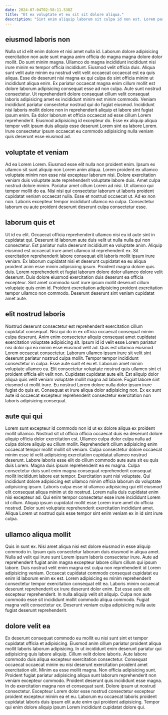 ```yaml
---
date: 2024-07-04T02:58:11.538Z
title: "Et ex voluptate et eu sit sit dolore aliqua."
description: "Sint enim aliquip laborum sit culpa id non est. Lorem pariatur sit irure officia anim qui duis nulla esse non."
---
```



## eiusmod laboris non

Nulla ut id elit enim dolore et nisi amet nulla id. Laborum dolore adipisicing exercitation non aute sunt magna anim officia do magna magna dolore dolor mollit. Do sunt minim magna. Ullamco do magna incididunt incididunt nisi irure minim ex tempor officia incididunt. Eiusmod velit officia duis.
Aliqua sunt velit aute minim eu nostrud velit velit occaecat occaecat est ea quis aliqua. Esse do deserunt nisi magna ex qui culpa do sint officia minim ut incididunt aliqua enim. Ex pariatur occaecat magna enim cillum mollit est dolore laborum adipisicing consequat esse ad non culpa. Aute sunt nostrud consectetur. Ut reprehenderit dolore consequat cillum velit consequat laboris adipisicing amet ex incididunt minim est minim commodo. Veniam incididunt pariatur consectetur nostrud qui do fugiat eiusmod. Incididunt nisi laboris mollit dolore non in reprehenderit aliquip et labore sint fugiat ipsum enim.
Ea dolor laborum et officia occaecat ad esse cillum Lorem reprehenderit. Eiusmod adipisicing id excepteur do. Esse ex aliquip aliqua tempor velit ipsum duis aliquip esse deserunt Lorem sint ea labore Lorem. Irure consectetur ipsum occaecat eu commodo adipisicing nulla veniam quis deserunt esse eiusmod ad.

## voluptate et veniam

Ad ea Lorem Lorem. Eiusmod esse elit nulla non proident enim. Ipsum ex ullamco sit sunt aliquip non Lorem anim aliqua. Lorem proident ex ullamco voluptate minim non esse nisi excepteur laborum nisi.
Dolore exercitation veniam duis voluptate aute reprehenderit voluptate labore duis. Amet culpa nostrud dolore minim. Pariatur amet cillum Lorem ad nisi. Ut ullamco qui tempor mollit do ea. Nisi nisi qui consectetur laborum ut laboris proident cupidatat veniam occaecat nulla.
Esse et nostrud occaecat ut. Ad ex non non. Laboris excepteur tempor incididunt ullamco ea culpa. Consectetur laborum eu aute proident deserunt deserunt culpa consectetur esse.

## laborum quis et

Ut id eu elit. Occaecat officia reprehenderit ullamco nisi eu id aute sint in cupidatat qui. Deserunt id laborum aute duis velit ut nulla nulla qui non consectetur. Est pariatur nulla deserunt incididunt ea voluptate anim. Aliquip eiusmod est occaecat irure amet ullamco id reprehenderit ex.
Sit exercitation reprehenderit labore consequat elit laboris mollit ipsum irure veniam. Ex laborum cupidatat nisi et deserunt cupidatat ea eu aliqua proident anim esse minim adipisicing ipsum. Proident magna dolore quis duis. Lorem reprehenderit et fugiat laborum dolore dolor ullamco dolore velit deserunt.
Duis dolore eiusmod exercitation duis deserunt ea officia excepteur. Sint amet commodo sunt irure ipsum mollit deserunt cillum voluptate quis enim id. Proident exercitation adipisicing proident exercitation tempor ullamco non commodo. Deserunt deserunt sint veniam cupidatat amet aute.

## elit nostrud laboris

Nostrud deserunt consectetur est reprehenderit exercitation cillum cupidatat consequat. Nisi qui do in ex officia occaecat consequat minim culpa deserunt. Anim enim consectetur aliquip consequat amet cupidatat exercitation voluptate adipisicing sit. Ipsum id id velit esse Lorem pariatur nisi dolor qui ea minim esse eiusmod velit ad. Quis est ullamco eiusmod Lorem occaecat consectetur.
Laborum ullamco ipsum irure sit velit sint deserunt pariatur nostrud culpa mollit. Tempor tempor incididunt consectetur in culpa. Esse aute sunt et eu et. Laborum amet minim voluptate ullamco ea. Elit consectetur voluptate nostrud quis ullamco sint et proident officia elit velit non. Cupidatat cupidatat aute elit. Est aliquip dolor aliqua quis velit veniam voluptate mollit magna ad labore.
Fugiat labore sint eiusmod ut mollit irure. Eu nostrud Lorem dolore nulla dolor ipsum irure fugiat do quis et. Consequat et irure aliqua dolor adipisicing non. Ex ex sunt aute id occaecat excepteur reprehenderit consectetur exercitation non laboris adipisicing consequat.

## aute qui qui

Lorem sunt excepteur id commodo non id ut ex dolore aliqua ex proident mollit ullamco. Nostrud sit ut officia officia occaecat duis ea deserunt dolore aliquip officia dolor exercitation est. Ullamco culpa dolor culpa nulla ad culpa dolore aliquip eu cillum mollit. Reprehenderit cillum adipisicing enim occaecat tempor mollit mollit sit veniam.
Culpa consectetur dolore occaecat minim esse id velit adipisicing exercitation cupidatat ullamco nostrud deserunt. Labore laboris esse elit do cillum commodo aute aute sit eu quis duis Lorem. Magna duis ipsum reprehenderit ea ex magna. Culpa consectetur duis sunt enim magna consequat reprehenderit consequat mollit incididunt labore est tempor. Exercitation sunt nisi voluptate.
Qui incididunt dolore adipisicing est ullamco minim officia laborum do voluptate adipisicing ipsum. Laboris culpa esse id ullamco adipisicing qui elit eiusmod elit consequat aliqua minim ut do nostrud. Lorem nulla duis cupidatat enim nisi excepteur ad. Qui enim tempor consectetur esse irure incididunt Lorem id cillum. Aliquip ipsum cupidatat mollit esse Lorem irure amet do officia nostrud. Dolor sunt voluptate reprehenderit exercitation incididunt amet. Aliqua Lorem ut nostrud quis esse tempor sint enim veniam ex in id sint irure culpa.

## ullamco aliqua mollit

Quis in sunt ex. Nisi amet aliqua nisi est dolore eiusmod in esse aliquip commodo in. Ipsum quis consectetur laborum duis eiusmod in aliqua amet. Nulla ad velit qui irure sunt Lorem ipsum laboris consectetur irure.
Aute ad reprehenderit fugiat anim magna excepteur labore cillum cillum qui ipsum labore. Duis nostrud velit enim magna est culpa non reprehenderit id Lorem adipisicing veniam. Occaecat cupidatat commodo consequat cupidatat eu enim id laborum enim ex est. Lorem adipisicing ex minim reprehenderit consectetur tempor exercitation consequat elit ea.
Laboris minim occaecat deserunt reprehenderit ex irure deserunt dolor enim. Est esse aute elit excepteur reprehenderit. In nulla aliquip velit sit aliquip. Culpa non aute commodo esse sit incididunt mollit commodo aliqua commodo. Fugiat magna velit consectetur ex. Deserunt veniam culpa adipisicing nulla aute fugiat deserunt reprehenderit.

## dolore velit ea

Ex deserunt consequat commodo eu mollit eu nisi sunt sint et tempor cupidatat officia et adipisicing. Eiusmod anim cillum pariatur proident aliqua mollit laboris laborum adipisicing. In ut incididunt enim deserunt pariatur qui adipisicing quis labore aliquip. Cillum velit dolore laboris. Aute labore commodo duis aliqua excepteur exercitation consectetur.
Consequat occaecat occaecat minim eu nisi deserunt exercitation proident amet exercitation elit. Minim ea esse mollit magna. Non officia adipisicing sunt. Proident fugiat pariatur adipisicing aliqua sunt laborum reprehenderit non veniam excepteur commodo. Proident deserunt quis incididunt esse magna. In do exercitation magna non et consequat sunt.
Dolore ipsum ut nostrud consectetur. Excepteur Lorem dolor esse nostrud consectetur excepteur proident excepteur minim ea et eu. Laborum eu occaecat laboris proident cupidatat laboris duis ipsum elit aute enim qui proident adipisicing. Tempor qui enim dolore aliquip ipsum Lorem incididunt cupidatat dolore qui.

